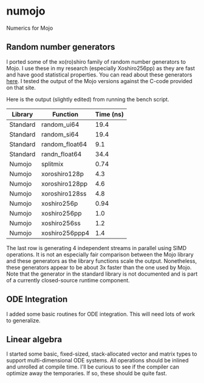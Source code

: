 # numojo 
Numerics for Mojo

## Random number generators

I ported some of the xo(ro)shiro family of random number generators to Mojo. I use these in my research (especially Xoshiro256pp) as they are fast and have good statistical properties. You can read about these generators [here](https://prng.di.unimi.it/). I tested the output of the Mojo versions against the C-code provided on that site.

Here is the output (slightly edited) from running the bench script.

| Library  | Function    | Time (ns) |
| -------- | ----------- | --------- |
| Standard | random_ui64 | 19.4 |
| Standard | random_si64 | 19.4 |
| Standard | random_float64 | 9.1 |
| Standard | randn_float64 | 34.4 |
| Numojo | splitmix | 0.74 |
| Numojo | xoroshiro128p | 4.3 |
| Numojo | xoroshiro128pp | 4.6 |
| Numojo | xoroshiro128ss | 4.8 |
| Numojo | xoshiro256p | 0.94 |
| Numojo | xoshiro256pp | 1.0 |
| Numojo | xoshiro256ss | 1.2 |
| Numojo | xoshiro256ppp4 | 1.4 |

The last row is generating 4 independent streams in parallel using SIMD operations. It is not an especially fair comparison between the Mojo library and these generators as the library functions scale the output. Nonetheless, these generators appear to be about 3x faster than the one used by Mojo. Note that the generator in the standard library is not documented and is part of a currently closed-source runtime component.

## ODE Integration

I added some basic routines for ODE integration. This will need lots of work to generalize.

## Linear algebra

I started some basic, fixed-sized, stack-allocated vector and matrix types to support multi-dimensional ODE systems. All operations should be inlined and unrolled at compile time. I'll be curious to see if the compiler can optimize away the temporaries. If so, these should be quite fast. 


